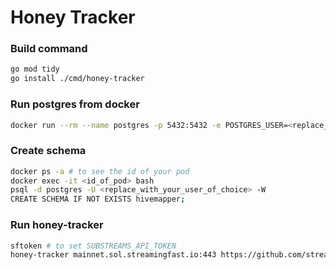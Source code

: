 # Honey Tracker

### Build command
```bash
go mod tidy
go install ./cmd/honey-tracker
```

### Run postgres from docker
```bash
docker run --rm --name postgres -p 5432:5432 -e POSTGRES_USER=<replace_with_your_user_of_choice> -e POSTGRES_PASSWORD=<password_of_choice> -d postgres
```

### Create schema
```bash
docker ps -a # to see the id of your pod
docker exec -it <id_of_pod> bash
psql -d postgres -U <replace_with_your_user_of_choice> -W
CREATE SCHEMA IF NOT EXISTS hivemapper;
```

### Run honey-tracker
```bash
sftoken # to set SUBSTREAMS_API_TOKEN
honey-tracker mainnet.sol.streamingfast.io:443 https://github.com/streamingfast/substreams-hivemapper/releases/download/v0.1.0/hivemapper-v0.1.0.spkg map_outputs --db-host=localhost --db-port=5432 --db-user=eduard --db-password=secureme --db-name=postgres --output-module-type=proto:hivemapper.types.v1.Output
```
